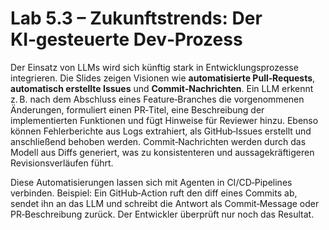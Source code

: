 # Lab 5.3 – Zukunftstrends: Der KI‑gesteuerte Dev‑Prozess

Der Einsatz von LLMs wird sich künftig stark in Entwicklungsprozesse integrieren.  Die Slides zeigen Visionen wie **automatisierte Pull‑Requests**, **automatisch erstellte Issues** und **Commit‑Nachrichten**.  Ein LLM erkennt z. B. nach dem Abschluss eines Feature‑Branches die vorgenommenen Änderungen, formuliert einen PR‑Titel, eine Beschreibung der implementierten Funktionen und fügt Hinweise für Reviewer hinzu.  Ebenso können Fehlerberichte aus Logs extrahiert, als GitHub‑Issues erstellt und anschließend behoben werden.  Commit‑Nachrichten werden durch das Modell aus Diffs generiert, was zu konsistenteren und aussagekräftigeren Revisionsverläufen führt.

Diese Automatisierungen lassen sich mit Agenten in CI/CD‑Pipelines verbinden.  Beispiel: Ein GitHub‑Action ruft den diff eines Commits ab, sendet ihn an das LLM und schreibt die Antwort als Commit‑Message oder PR‑Beschreibung zurück.  Der Entwickler überprüft nur noch das Resultat.
